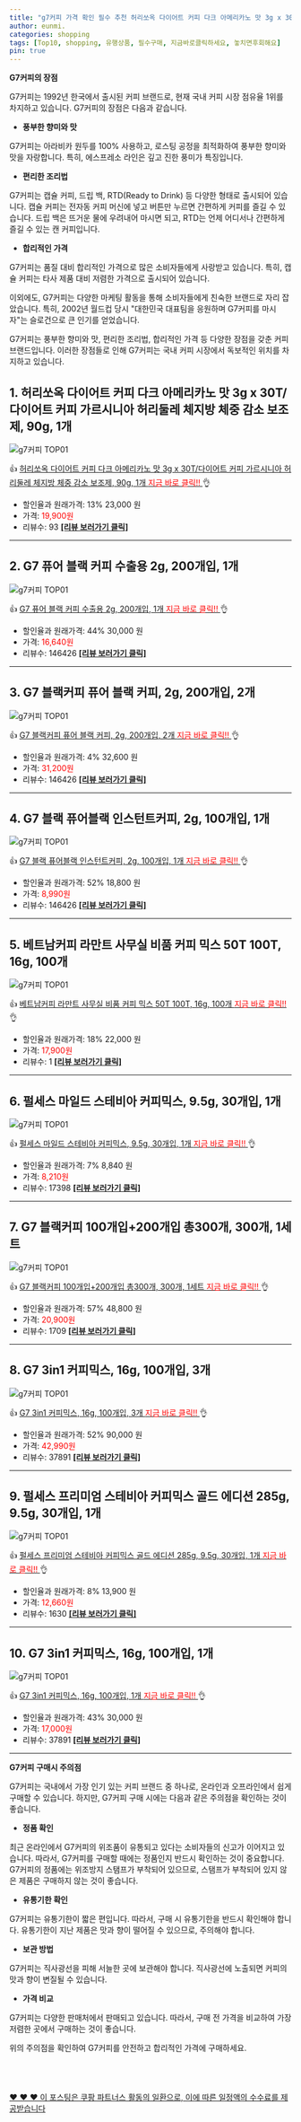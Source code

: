 ```yaml
---
title: "g7커피 가격 확인 필수 추천 허리쏘옥 다이어트 커피 다크 아메리카노 맛 3g x 30T/다이어트 커피 가르시니아 허리둘레 체지방 체중 감소 보조제, 90 비교 장점 구매가이드"
author: eunmi.
categories: shopping
tags: [Top10, shopping, 유행상품, 필수구매, 지금바로클릭하세요, 놓치면후회해요]
pin: true
---
```

**G7커피의 장점**

G7커피는 1992년 한국에서 출시된 커피 브랜드로, 현재 국내 커피 시장 점유율 1위를 차지하고 있습니다. G7커피의 장점은 다음과 같습니다.

* **풍부한 향미와 맛**

G7커피는 아라비카 원두를 100% 사용하고, 로스팅 공정을 최적화하여 풍부한 향미와 맛을 자랑합니다. 특히, 에스프레소 라인은 깊고 진한 풍미가 특징입니다.

* **편리한 조리법**

G7커피는 캡슐 커피, 드립 백, RTD(Ready to Drink) 등 다양한 형태로 출시되어 있습니다. 캡슐 커피는 전자동 커피 머신에 넣고 버튼만 누르면 간편하게 커피를 즐길 수 있습니다. 드립 백은 뜨거운 물에 우려내어 마시면 되고, RTD는 언제 어디서나 간편하게 즐길 수 있는 캔 커피입니다.

* **합리적인 가격**

G7커피는 품질 대비 합리적인 가격으로 많은 소비자들에게 사랑받고 있습니다. 특히, 캡슐 커피는 타사 제품 대비 저렴한 가격으로 출시되어 있습니다.

이외에도, G7커피는 다양한 마케팅 활동을 통해 소비자들에게 친숙한 브랜드로 자리 잡았습니다. 특히, 2002년 월드컵 당시 "대한민국 대표팀을 응원하며 G7커피를 마시자"는 슬로건으로 큰 인기를 얻었습니다.

G7커피는 풍부한 향미와 맛, 편리한 조리법, 합리적인 가격 등 다양한 장점을 갖춘 커피 브랜드입니다. 이러한 장점들로 인해 G7커피는 국내 커피 시장에서 독보적인 위치를 차지하고 있습니다.

   

## 1. 허리쏘옥 다이어트 커피 다크 아메리카노 맛 3g x 30T/다이어트 커피 가르시니아 허리둘레 체지방 체중 감소 보조제, 90g, 1개

![g7커피 TOP01](https://thumbnail7.coupangcdn.com/thumbnails/remote/230x230ex/image/vendor_inventory/fc06/97173bf8c708bea53b8de3875d7dd330a9256a0e26ef10f203311f6c16d5.png)


👍 [허리쏘옥 다이어트 커피 다크 아메리카노 맛 3g x 30T/다이어트 커피 가르시니아 허리둘레 체지방 체중 감소 보조제, 90g, 1개 <font color=red> 지금 바로 클릭!! </font> ](https://link.coupang.com/re/AFFSDP?lptag=AF3617701&subid=GithubCoopas&pageKey=7060244829&traceid=V0-153&itemId=17568132694&vendorItemId=84734899309) 👌 


- 할인율과 원래가격: 13%  23,000   원
- 가격: <span style='color:red'>19,900원</span>
- 리뷰수: 93  [**[리뷰 보러가기 클릭]**](https://link.coupang.com/re/AFFSDP?lptag=AF3617701&subid=GithubCoopas&pageKey=7060244829&traceid=V0-153&itemId=17568132694&vendorItemId=84734899309)

---


   

## 2. G7 퓨어 블랙 커피 수출용 2g, 200개입, 1개

![g7커피 TOP01](https://thumbnail9.coupangcdn.com/thumbnails/remote/230x230ex/image/retail/images/9091417796242687-60b9d5f7-d09a-450c-9f54-8e5d29413583.jpg)


👍 [G7 퓨어 블랙 커피 수출용 2g, 200개입, 1개 <font color=red> 지금 바로 클릭!! </font> ](https://link.coupang.com/re/AFFSDP?lptag=AF3617701&subid=GithubCoopas&pageKey=6427547160&traceid=V0-153&itemId=17647602666&vendorItemId=3497393821) 👌 


- 할인율과 원래가격: 44%  30,000   원
- 가격: <span style='color:red'>16,640원</span>
- 리뷰수: 146426  [**[리뷰 보러가기 클릭]**](https://link.coupang.com/re/AFFSDP?lptag=AF3617701&subid=GithubCoopas&pageKey=6427547160&traceid=V0-153&itemId=17647602666&vendorItemId=3497393821)

---


   

## 3. G7 블랙커피 퓨어 블랙 커피, 2g, 200개입, 2개

![g7커피 TOP01](https://thumbnail9.coupangcdn.com/thumbnails/remote/230x230ex/image/retail/images/1065401564505683-556fd2d6-b5cd-4023-8662-d293ecf36f29.jpg)


👍 [G7 블랙커피 퓨어 블랙 커피, 2g, 200개입, 2개 <font color=red> 지금 바로 클릭!! </font> ](https://link.coupang.com/re/AFFSDP?lptag=AF3617701&subid=GithubCoopas&pageKey=6427547160&traceid=V0-153&itemId=17832012594&vendorItemId=84995750148) 👌 


- 할인율과 원래가격: 4%  32,600   원
- 가격: <span style='color:red'>31,200원</span>
- 리뷰수: 146426  [**[리뷰 보러가기 클릭]**](https://link.coupang.com/re/AFFSDP?lptag=AF3617701&subid=GithubCoopas&pageKey=6427547160&traceid=V0-153&itemId=17832012594&vendorItemId=84995750148)

---


   

## 4. G7 블랙 퓨어블랙 인스턴트커피, 2g, 100개입, 1개

![g7커피 TOP01](https://thumbnail9.coupangcdn.com/thumbnails/remote/230x230ex/image/retail/images/1248660077815525-0bdcd13a-0217-41de-ad69-781bec20c484.jpg)


👍 [G7 블랙 퓨어블랙 인스턴트커피, 2g, 100개입, 1개 <font color=red> 지금 바로 클릭!! </font> ](https://link.coupang.com/re/AFFSDP?lptag=AF3617701&subid=GithubCoopas&pageKey=6427547160&traceid=V0-153&itemId=19433822316&vendorItemId=3007019731) 👌 


- 할인율과 원래가격: 52%  18,800   원
- 가격: <span style='color:red'>8,990원</span>
- 리뷰수: 146426  [**[리뷰 보러가기 클릭]**](https://link.coupang.com/re/AFFSDP?lptag=AF3617701&subid=GithubCoopas&pageKey=6427547160&traceid=V0-153&itemId=19433822316&vendorItemId=3007019731)

---


   

## 5. 베트남커피 라만트 사무실 비품 커피 믹스 50T 100T, 16g, 100개

![g7커피 TOP01](https://thumbnail9.coupangcdn.com/thumbnails/remote/230x230ex/image/vendor_inventory/84fa/185eecff627fc099d5f50a62e72c5662337138ebdb090ea038e9b116d2a6.jpg)


👍 [베트남커피 라만트 사무실 비품 커피 믹스 50T 100T, 16g, 100개 <font color=red> 지금 바로 클릭!! </font> ](https://link.coupang.com/re/AFFSDP?lptag=AF3617701&subid=GithubCoopas&pageKey=6960164488&traceid=V0-153&itemId=16940980298&vendorItemId=82137188011) 👌 


- 할인율과 원래가격: 18%  22,000   원
- 가격: <span style='color:red'>17,900원</span>
- 리뷰수: 1  [**[리뷰 보러가기 클릭]**](https://link.coupang.com/re/AFFSDP?lptag=AF3617701&subid=GithubCoopas&pageKey=6960164488&traceid=V0-153&itemId=16940980298&vendorItemId=82137188011)

---


   

## 6. 펄세스 마일드 스테비아 커피믹스, 9.5g, 30개입, 1개

![g7커피 TOP01](https://thumbnail8.coupangcdn.com/thumbnails/remote/230x230ex/image/retail/images/6003808592557760-67ce0bdb-3c1c-4daf-805b-082b28d14942.jpg)


👍 [펄세스 마일드 스테비아 커피믹스, 9.5g, 30개입, 1개 <font color=red> 지금 바로 클릭!! </font> ](https://link.coupang.com/re/AFFSDP?lptag=AF3617701&subid=GithubCoopas&pageKey=7388704618&traceid=V0-153&itemId=17145902342&vendorItemId=84318664040) 👌 


- 할인율과 원래가격: 7%  8,840   원
- 가격: <span style='color:red'>8,210원</span>
- 리뷰수: 17398  [**[리뷰 보러가기 클릭]**](https://link.coupang.com/re/AFFSDP?lptag=AF3617701&subid=GithubCoopas&pageKey=7388704618&traceid=V0-153&itemId=17145902342&vendorItemId=84318664040)

---


   

## 7. G7 블랙커피 100개입+200개입 총300개, 300개, 1세트

![g7커피 TOP01](https://thumbnail9.coupangcdn.com/thumbnails/remote/230x230ex/image/vendor_inventory/fa4f/3fd2e741b2f84f298270cb9a690ea983a6abbc4f2ad912d70f54099071dd.jpg)


👍 [G7 블랙커피 100개입+200개입 총300개, 300개, 1세트 <font color=red> 지금 바로 클릭!! </font> ](https://link.coupang.com/re/AFFSDP?lptag=AF3617701&subid=GithubCoopas&pageKey=6415342157&traceid=V0-153&itemId=13776429319&vendorItemId=84906651045) 👌 


- 할인율과 원래가격: 57%  48,800   원
- 가격: <span style='color:red'>20,900원</span>
- 리뷰수: 1709  [**[리뷰 보러가기 클릭]**](https://link.coupang.com/re/AFFSDP?lptag=AF3617701&subid=GithubCoopas&pageKey=6415342157&traceid=V0-153&itemId=13776429319&vendorItemId=84906651045)

---


   

## 8. G7 3in1 커피믹스, 16g, 100개입, 3개

![g7커피 TOP01](https://thumbnail7.coupangcdn.com/thumbnails/remote/230x230ex/image/retail/images/e28b636f-f02c-4122-ab5b-ef9e9c3bce704710383702650308128.png)


👍 [G7 3in1 커피믹스, 16g, 100개입, 3개 <font color=red> 지금 바로 클릭!! </font> ](https://link.coupang.com/re/AFFSDP?lptag=AF3617701&subid=GithubCoopas&pageKey=7655713446&traceid=V0-153&itemId=20381845089&vendorItemId=85464804083) 👌 


- 할인율과 원래가격: 52%  90,000   원
- 가격: <span style='color:red'>42,990원</span>
- 리뷰수: 37891  [**[리뷰 보러가기 클릭]**](https://link.coupang.com/re/AFFSDP?lptag=AF3617701&subid=GithubCoopas&pageKey=7655713446&traceid=V0-153&itemId=20381845089&vendorItemId=85464804083)

---


   

## 9. 펄세스 프리미엄 스테비아 커피믹스 골드 에디션 285g, 9.5g, 30개입, 1개

![g7커피 TOP01](https://thumbnail8.coupangcdn.com/thumbnails/remote/230x230ex/image/retail/images/2604711758410072-1c660085-f7ab-4a79-9f88-a6a87b197be6.jpg)


👍 [펄세스 프리미엄 스테비아 커피믹스 골드 에디션 285g, 9.5g, 30개입, 1개 <font color=red> 지금 바로 클릭!! </font> ](https://link.coupang.com/re/AFFSDP?lptag=AF3617701&subid=GithubCoopas&pageKey=6988412931&traceid=V0-153&itemId=17095718636&vendorItemId=84269572342) 👌 


- 할인율과 원래가격: 8%  13,900   원
- 가격: <span style='color:red'>12,660원</span>
- 리뷰수: 1630  [**[리뷰 보러가기 클릭]**](https://link.coupang.com/re/AFFSDP?lptag=AF3617701&subid=GithubCoopas&pageKey=6988412931&traceid=V0-153&itemId=17095718636&vendorItemId=84269572342)

---


   

## 10. G7 3in1 커피믹스, 16g, 100개입, 1개

![g7커피 TOP01](https://thumbnail7.coupangcdn.com/thumbnails/remote/230x230ex/image/retail/images/1323146971658962-241ff36e-4898-464f-a320-9545301b47ad.jpg)


👍 [G7 3in1 커피믹스, 16g, 100개입, 1개 <font color=red> 지금 바로 클릭!! </font> ](https://link.coupang.com/re/AFFSDP?lptag=AF3617701&subid=GithubCoopas&pageKey=7655713446&traceid=V0-153&itemId=20381844948&vendorItemId=3000047728) 👌 


- 할인율과 원래가격: 43%  30,000   원
- 가격: <span style='color:red'>17,000원</span>
- 리뷰수: 37891  [**[리뷰 보러가기 클릭]**](https://link.coupang.com/re/AFFSDP?lptag=AF3617701&subid=GithubCoopas&pageKey=7655713446&traceid=V0-153&itemId=20381844948&vendorItemId=3000047728)

---
**G7커피 구매시 주의점**

G7커피는 국내에서 가장 인기 있는 커피 브랜드 중 하나로, 온라인과 오프라인에서 쉽게 구매할 수 있습니다. 하지만, G7커피 구매 시에는 다음과 같은 주의점을 확인하는 것이 좋습니다.

* **정품 확인**

최근 온라인에서 G7커피의 위조품이 유통되고 있다는 소비자들의 신고가 이어지고 있습니다. 따라서, G7커피를 구매할 때에는 정품인지 반드시 확인하는 것이 중요합니다. G7커피의 정품에는 위조방지 스탬프가 부착되어 있으므로, 스탬프가 부착되어 있지 않은 제품은 구매하지 않는 것이 좋습니다.

* **유통기한 확인**

G7커피는 유통기한이 짧은 편입니다. 따라서, 구매 시 유통기한을 반드시 확인해야 합니다. 유통기한이 지난 제품은 맛과 향이 떨어질 수 있으므로, 주의해야 합니다.

* **보관 방법**

G7커피는 직사광선을 피해 서늘한 곳에 보관해야 합니다. 직사광선에 노출되면 커피의 맛과 향이 변질될 수 있습니다.

* **가격 비교**

G7커피는 다양한 판매처에서 판매되고 있습니다. 따라서, 구매 전 가격을 비교하여 가장 저렴한 곳에서 구매하는 것이 좋습니다.

위의 주의점을 확인하여 G7커피를 안전하고 합리적인 가격에 구매하세요.<br><br><br><br><br> [ ❤ ❤ ❤ 이 포스팅은 쿠팡 파트너스 활동의 일환으로, 이에 따른 일정액의 수수료를 제공받습니다](https://link.coupang.com/a/bcEFyh)